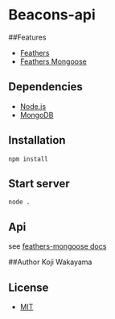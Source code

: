 Beacons-api
===========

##Features
* [Feathers](http://feathersjs.com/)
* [Feathers Mongoose](https://github.com/feathersjs/feathers-mongoose)

## Dependencies
* [Node.js](http://nodejs.org/)
* [MongoDB](http://docs.mongodb.org/manual/installation/)

## Installation
```
npm install
```

## Start server
```
node .
```

## Api
see [feathers-mongoose docs](https://github.com/feathersjs/feathers-mongoose/blob/master/docs/API.md#finding-documents)


##Author
Koji Wakayama

## License
* [MIT](http://opensource.org/licenses/MIT)
